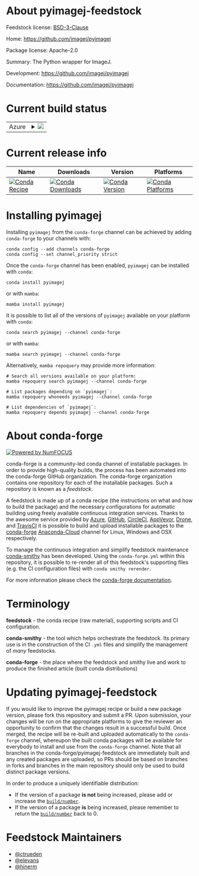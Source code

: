 About pyimagej-feedstock
========================

Feedstock license: [BSD-3-Clause](https://github.com/conda-forge/pyimagej-feedstock/blob/main/LICENSE.txt)

Home: https://github.com/imagej/pyimagej

Package license: Apache-2.0

Summary: The Python wrapper for ImageJ.

Development: https://github.com/imagej/pyimagej

Documentation: https://github.com/imagej/pyimagej

Current build status
====================


<table>
    
  <tr>
    <td>Azure</td>
    <td>
      <details>
        <summary>
          <a href="https://dev.azure.com/conda-forge/feedstock-builds/_build/latest?definitionId=5171&branchName=main">
            <img src="https://dev.azure.com/conda-forge/feedstock-builds/_apis/build/status/pyimagej-feedstock?branchName=main">
          </a>
        </summary>
        <table>
          <thead><tr><th>Variant</th><th>Status</th></tr></thead>
          <tbody><tr>
              <td>linux_64_python3.10.____cpython</td>
              <td>
                <a href="https://dev.azure.com/conda-forge/feedstock-builds/_build/latest?definitionId=5171&branchName=main">
                  <img src="https://dev.azure.com/conda-forge/feedstock-builds/_apis/build/status/pyimagej-feedstock?branchName=main&jobName=linux&configuration=linux%20linux_64_python3.10.____cpython" alt="variant">
                </a>
              </td>
            </tr><tr>
              <td>linux_64_python3.11.____cpython</td>
              <td>
                <a href="https://dev.azure.com/conda-forge/feedstock-builds/_build/latest?definitionId=5171&branchName=main">
                  <img src="https://dev.azure.com/conda-forge/feedstock-builds/_apis/build/status/pyimagej-feedstock?branchName=main&jobName=linux&configuration=linux%20linux_64_python3.11.____cpython" alt="variant">
                </a>
              </td>
            </tr><tr>
              <td>linux_64_python3.8.____cpython</td>
              <td>
                <a href="https://dev.azure.com/conda-forge/feedstock-builds/_build/latest?definitionId=5171&branchName=main">
                  <img src="https://dev.azure.com/conda-forge/feedstock-builds/_apis/build/status/pyimagej-feedstock?branchName=main&jobName=linux&configuration=linux%20linux_64_python3.8.____cpython" alt="variant">
                </a>
              </td>
            </tr><tr>
              <td>linux_64_python3.9.____cpython</td>
              <td>
                <a href="https://dev.azure.com/conda-forge/feedstock-builds/_build/latest?definitionId=5171&branchName=main">
                  <img src="https://dev.azure.com/conda-forge/feedstock-builds/_apis/build/status/pyimagej-feedstock?branchName=main&jobName=linux&configuration=linux%20linux_64_python3.9.____cpython" alt="variant">
                </a>
              </td>
            </tr><tr>
              <td>osx_64_python3.10.____cpython</td>
              <td>
                <a href="https://dev.azure.com/conda-forge/feedstock-builds/_build/latest?definitionId=5171&branchName=main">
                  <img src="https://dev.azure.com/conda-forge/feedstock-builds/_apis/build/status/pyimagej-feedstock?branchName=main&jobName=osx&configuration=osx%20osx_64_python3.10.____cpython" alt="variant">
                </a>
              </td>
            </tr><tr>
              <td>osx_64_python3.11.____cpython</td>
              <td>
                <a href="https://dev.azure.com/conda-forge/feedstock-builds/_build/latest?definitionId=5171&branchName=main">
                  <img src="https://dev.azure.com/conda-forge/feedstock-builds/_apis/build/status/pyimagej-feedstock?branchName=main&jobName=osx&configuration=osx%20osx_64_python3.11.____cpython" alt="variant">
                </a>
              </td>
            </tr><tr>
              <td>osx_64_python3.8.____cpython</td>
              <td>
                <a href="https://dev.azure.com/conda-forge/feedstock-builds/_build/latest?definitionId=5171&branchName=main">
                  <img src="https://dev.azure.com/conda-forge/feedstock-builds/_apis/build/status/pyimagej-feedstock?branchName=main&jobName=osx&configuration=osx%20osx_64_python3.8.____cpython" alt="variant">
                </a>
              </td>
            </tr><tr>
              <td>osx_64_python3.9.____cpython</td>
              <td>
                <a href="https://dev.azure.com/conda-forge/feedstock-builds/_build/latest?definitionId=5171&branchName=main">
                  <img src="https://dev.azure.com/conda-forge/feedstock-builds/_apis/build/status/pyimagej-feedstock?branchName=main&jobName=osx&configuration=osx%20osx_64_python3.9.____cpython" alt="variant">
                </a>
              </td>
            </tr><tr>
              <td>osx_arm64_python3.10.____cpython</td>
              <td>
                <a href="https://dev.azure.com/conda-forge/feedstock-builds/_build/latest?definitionId=5171&branchName=main">
                  <img src="https://dev.azure.com/conda-forge/feedstock-builds/_apis/build/status/pyimagej-feedstock?branchName=main&jobName=osx&configuration=osx%20osx_arm64_python3.10.____cpython" alt="variant">
                </a>
              </td>
            </tr><tr>
              <td>osx_arm64_python3.11.____cpython</td>
              <td>
                <a href="https://dev.azure.com/conda-forge/feedstock-builds/_build/latest?definitionId=5171&branchName=main">
                  <img src="https://dev.azure.com/conda-forge/feedstock-builds/_apis/build/status/pyimagej-feedstock?branchName=main&jobName=osx&configuration=osx%20osx_arm64_python3.11.____cpython" alt="variant">
                </a>
              </td>
            </tr><tr>
              <td>osx_arm64_python3.8.____cpython</td>
              <td>
                <a href="https://dev.azure.com/conda-forge/feedstock-builds/_build/latest?definitionId=5171&branchName=main">
                  <img src="https://dev.azure.com/conda-forge/feedstock-builds/_apis/build/status/pyimagej-feedstock?branchName=main&jobName=osx&configuration=osx%20osx_arm64_python3.8.____cpython" alt="variant">
                </a>
              </td>
            </tr><tr>
              <td>osx_arm64_python3.9.____cpython</td>
              <td>
                <a href="https://dev.azure.com/conda-forge/feedstock-builds/_build/latest?definitionId=5171&branchName=main">
                  <img src="https://dev.azure.com/conda-forge/feedstock-builds/_apis/build/status/pyimagej-feedstock?branchName=main&jobName=osx&configuration=osx%20osx_arm64_python3.9.____cpython" alt="variant">
                </a>
              </td>
            </tr><tr>
              <td>win_64_python3.8.____cpython</td>
              <td>
                <a href="https://dev.azure.com/conda-forge/feedstock-builds/_build/latest?definitionId=5171&branchName=main">
                  <img src="https://dev.azure.com/conda-forge/feedstock-builds/_apis/build/status/pyimagej-feedstock?branchName=main&jobName=win&configuration=win%20win_64_python3.8.____cpython" alt="variant">
                </a>
              </td>
            </tr>
          </tbody>
        </table>
      </details>
    </td>
  </tr>
</table>

Current release info
====================

| Name | Downloads | Version | Platforms |
| --- | --- | --- | --- |
| [![Conda Recipe](https://img.shields.io/badge/recipe-pyimagej-green.svg)](https://anaconda.org/conda-forge/pyimagej) | [![Conda Downloads](https://img.shields.io/conda/dn/conda-forge/pyimagej.svg)](https://anaconda.org/conda-forge/pyimagej) | [![Conda Version](https://img.shields.io/conda/vn/conda-forge/pyimagej.svg)](https://anaconda.org/conda-forge/pyimagej) | [![Conda Platforms](https://img.shields.io/conda/pn/conda-forge/pyimagej.svg)](https://anaconda.org/conda-forge/pyimagej) |

Installing pyimagej
===================

Installing `pyimagej` from the `conda-forge` channel can be achieved by adding `conda-forge` to your channels with:

```
conda config --add channels conda-forge
conda config --set channel_priority strict
```

Once the `conda-forge` channel has been enabled, `pyimagej` can be installed with `conda`:

```
conda install pyimagej
```

or with `mamba`:

```
mamba install pyimagej
```

It is possible to list all of the versions of `pyimagej` available on your platform with `conda`:

```
conda search pyimagej --channel conda-forge
```

or with `mamba`:

```
mamba search pyimagej --channel conda-forge
```

Alternatively, `mamba repoquery` may provide more information:

```
# Search all versions available on your platform:
mamba repoquery search pyimagej --channel conda-forge

# List packages depending on `pyimagej`:
mamba repoquery whoneeds pyimagej --channel conda-forge

# List dependencies of `pyimagej`:
mamba repoquery depends pyimagej --channel conda-forge
```


About conda-forge
=================

[![Powered by
NumFOCUS](https://img.shields.io/badge/powered%20by-NumFOCUS-orange.svg?style=flat&colorA=E1523D&colorB=007D8A)](https://numfocus.org)

conda-forge is a community-led conda channel of installable packages.
In order to provide high-quality builds, the process has been automated into the
conda-forge GitHub organization. The conda-forge organization contains one repository
for each of the installable packages. Such a repository is known as a *feedstock*.

A feedstock is made up of a conda recipe (the instructions on what and how to build
the package) and the necessary configurations for automatic building using freely
available continuous integration services. Thanks to the awesome service provided by
[Azure](https://azure.microsoft.com/en-us/services/devops/), [GitHub](https://github.com/),
[CircleCI](https://circleci.com/), [AppVeyor](https://www.appveyor.com/),
[Drone](https://cloud.drone.io/welcome), and [TravisCI](https://travis-ci.com/)
it is possible to build and upload installable packages to the
[conda-forge](https://anaconda.org/conda-forge) [Anaconda-Cloud](https://anaconda.org/)
channel for Linux, Windows and OSX respectively.

To manage the continuous integration and simplify feedstock maintenance
[conda-smithy](https://github.com/conda-forge/conda-smithy) has been developed.
Using the ``conda-forge.yml`` within this repository, it is possible to re-render all of
this feedstock's supporting files (e.g. the CI configuration files) with ``conda smithy rerender``.

For more information please check the [conda-forge documentation](https://conda-forge.org/docs/).

Terminology
===========

**feedstock** - the conda recipe (raw material), supporting scripts and CI configuration.

**conda-smithy** - the tool which helps orchestrate the feedstock.
                   Its primary use is in the construction of the CI ``.yml`` files
                   and simplify the management of *many* feedstocks.

**conda-forge** - the place where the feedstock and smithy live and work to
                  produce the finished article (built conda distributions)


Updating pyimagej-feedstock
===========================

If you would like to improve the pyimagej recipe or build a new
package version, please fork this repository and submit a PR. Upon submission,
your changes will be run on the appropriate platforms to give the reviewer an
opportunity to confirm that the changes result in a successful build. Once
merged, the recipe will be re-built and uploaded automatically to the
`conda-forge` channel, whereupon the built conda packages will be available for
everybody to install and use from the `conda-forge` channel.
Note that all branches in the conda-forge/pyimagej-feedstock are
immediately built and any created packages are uploaded, so PRs should be based
on branches in forks and branches in the main repository should only be used to
build distinct package versions.

In order to produce a uniquely identifiable distribution:
 * If the version of a package **is not** being increased, please add or increase
   the [``build/number``](https://docs.conda.io/projects/conda-build/en/latest/resources/define-metadata.html#build-number-and-string).
 * If the version of a package **is** being increased, please remember to return
   the [``build/number``](https://docs.conda.io/projects/conda-build/en/latest/resources/define-metadata.html#build-number-and-string)
   back to 0.

Feedstock Maintainers
=====================

* [@ctrueden](https://github.com/ctrueden/)
* [@elevans](https://github.com/elevans/)
* [@hinerm](https://github.com/hinerm/)

